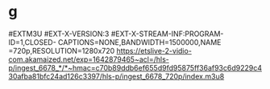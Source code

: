 # g
#EXTM3U #EXT-X-VERSION:3 #EXT-X-STREAM-INF:PROGRAM-ID=1,CLOSED- CAPTIONS=NONE,BANDWIDTH=1500000,NAME =720p,RESOLUTION=1280x720 https://etslive-2-vidio-com.akamaized.net/exp=1642879465~acl=/hls-p/ingest_6678_*/*~hmac=c70b89ddb6ef655d9fd95875ff36af93c6d9229c430afba81bfc24ad126c3397/hls-p/ingest_6678_720p/index.m3u8

